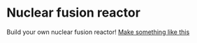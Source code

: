 # Nuclear fusion reactor 

Build your own nuclear fusion reactor!
[Make something like this](https://www.youtube.com/watch?v=EVOBk-InL00)

